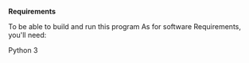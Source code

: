<strong>Requirements</strong>
<p>To be able to build and run this program As for software Requirements, you'll need:</p>

Python 3
